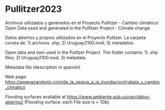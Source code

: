 # Pullitzer2023
Archivos utilizados y generados en el Proyecto Pullitzer - Cambio climático/ Open Data used and generated in the Pullitzer Project - Climate change

Datos abiertos y propios utilizados en el Proyecto Pulitzer. La carpeta consta de: 1) archivos .shp; 2) Uruguay2100.mxd; 3) metadatos.

Open data and own used in the Pulitzer Project. The folder contains: 1) .shp files; 2) Uruguay2100.mxd; 3) metadata.

Metadata file (description in spanish)

Web page: https://amenazaroboto.com/de_la_sequia_a_la_inundacion/trabajo_y_cambio_climatico

Flooding surfaces available at https://www.ambiente.gub.uy/oan/datos-abiertos/ (Flooding surface: each File size is > 1Gb)
